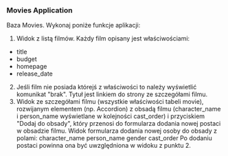 ### Movies Application
Baza Movies. Wykonaj poniże funkcje aplikacji:
1. Widok z listą filmów. Każdy film opisany jest właściwościami:
- title
- budget
- homepage
- release_date

2. Jeśli film nie posiada którejś z właściwości to należy wyświetlić komunikat "brak".
   Tytuł jest linkiem do strony ze szczegółami filmu.
3. Widok ze szczegółami filmu (wszystkie właściwości  tabeli movie), rozwijanym elementem (np. Accordion) z obsadą filmu (character_name i person_name  wyświetlane w kolejności cast_order) i przyciskiem "Dodaj do obsady", który przenosi do formularza dodania nowej postaci w obsadzie filmu.
Widok formularza dodania nowej osoby do obsady z polami:
character_name
person_name
gender
cast_order
Po dodaniu postaci powinna ona być uwzględniona w widoku z punktu 2.
